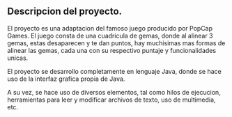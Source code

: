 ## Descripcion del proyecto.

El proyecto es una adaptacion del famoso juego producido por
PopCap Games. El juego consta de una cuadricula de gemas, donde
al alinear 3 gemas, estas desaparecen y te dan puntos, hay muchisimas
mas formas de alinear las gemas, cada una con su respectivo
puntaje y funcionalidades unicas.


El proyecto se desarrollo completamente en lenguaje Java,
donde se hace uso de la interfaz grafica propia de Java.

A su vez, se hace uso de diversos elementos, tal como hilos de ejecucion,
herramientas para leer y modificar archivos de texto, uso de multimedia, etc.

